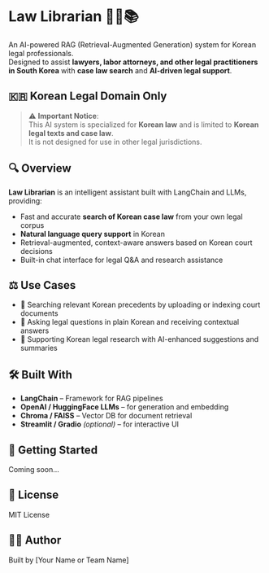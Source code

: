 # Law Librarian 🧑‍⚖️📚

An AI-powered RAG (Retrieval-Augmented Generation) system for Korean legal professionals.  
Designed to assist **lawyers, labor attorneys, and other legal practitioners in South Korea** with **case law search** and **AI-driven legal support**.

## 🇰🇷 Korean Legal Domain Only

> ⚠️ **Important Notice**:  
> This AI system is specialized for **Korean law** and is limited to **Korean legal texts and case law**.  
> It is not designed for use in other legal jurisdictions.

## 🔍 Overview

**Law Librarian** is an intelligent assistant built with LangChain and LLMs, providing:

- Fast and accurate **search of Korean case law** from your own legal corpus
- **Natural language query support** in Korean
- Retrieval-augmented, context-aware answers based on Korean court decisions
- Built-in chat interface for legal Q&A and research assistance

## ⚖️ Use Cases

- 📑 Searching relevant Korean precedents by uploading or indexing court documents
- 💬 Asking legal questions in plain Korean and receiving contextual answers
- 🧠 Supporting Korean legal research with AI-enhanced suggestions and summaries

## 🛠️ Built With

- **LangChain** – Framework for RAG pipelines
- **OpenAI / HuggingFace LLMs** – for generation and embedding
- **Chroma / FAISS** – Vector DB for document retrieval
- **Streamlit / Gradio** _(optional)_ – for interactive UI

## 🚀 Getting Started

Coming soon...

## 📝 License

MIT License

## 🙋‍♂️ Author

Built by [Your Name or Team Name]
